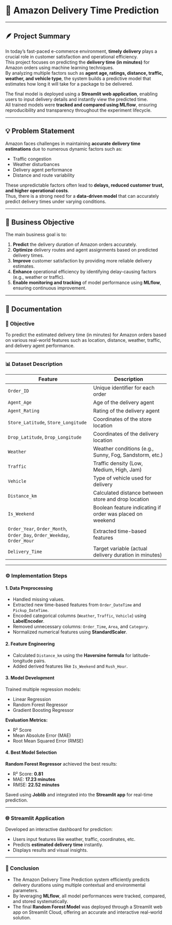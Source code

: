 
# 🚚 Amazon Delivery Time Prediction

---

## 🪶 Project Summary

In today’s fast-paced e-commerce environment, **timely delivery** plays a crucial role in customer satisfaction and operational efficiency.  
This project focuses on predicting the **delivery time (in minutes)** for Amazon orders using machine learning techniques.  
By analyzing multiple factors such as **agent age, ratings, distance, traffic, weather, and vehicle type**, the system builds a predictive model that estimates how long it will take for a package to be delivered.

The final model is deployed using a **Streamlit web application**, enabling users to input delivery details and instantly view the predicted time.  
All trained models were **tracked and compared using MLflow**, ensuring reproducibility and transparency throughout the experiment lifecycle.

---

## 💡 Problem Statement

Amazon faces challenges in maintaining **accurate delivery time estimations** due to numerous dynamic factors such as:
- Traffic congestion  
- Weather disturbances  
- Delivery agent performance  
- Distance and route variability  

These unpredictable factors often lead to **delays, reduced customer trust, and higher operational costs**.  
Thus, there is a strong need for a **data-driven model** that can accurately predict delivery times under varying conditions.

---

## 🎯 Business Objective

The main business goal is to:
1. **Predict** the delivery duration of Amazon orders accurately.  
2. **Optimize** delivery routes and agent assignments based on predicted delivery times.  
3. **Improve** customer satisfaction by providing more reliable delivery estimates.  
4. **Enhance** operational efficiency by identifying delay-causing factors (e.g., weather or traffic).  
5. **Enable monitoring and tracking** of model performance using **MLflow**, ensuring continuous improvement.

---

## 📝  Documentation

### 🎯 Objective
To predict the estimated delivery time (in minutes) for Amazon orders based on various real-world features such as location, distance, weather, traffic, and delivery agent performance.

---

### 📊 Dataset Description

| Feature | Description |
|----------|-------------|
| `Order_ID` | Unique identifier for each order |
| `Agent_Age` | Age of the delivery agent |
| `Agent_Rating` | Rating of the delivery agent |
| `Store_Latitude`, `Store_Longitude` | Coordinates of the store location |
| `Drop_Latitude`, `Drop_Longitude` | Coordinates of the delivery location |
| `Weather` | Weather conditions (e.g., Sunny, Fog, Sandstorm, etc.) |
| `Traffic` | Traffic density (Low, Medium, High, Jam) |
| `Vehicle` | Type of vehicle used for delivery |
| `Distance_km` | Calculated distance between store and drop location |
| `Is_Weekend` | Boolean feature indicating if order was placed on weekend |
| `Order_Year`, `Order_Month`, `Order_Day`, `Order_Weekday`, `Order_Hour` | Extracted time-based features |
| `Delivery_Time` | Target variable (actual delivery duration in minutes) |

---

### ⚙️ Implementation Steps

#### 1. Data Preprocessing
- Handled missing values.
- Extracted new time-based features from `Order_DateTime` and `Pickup_DateTime`.
- Encoded categorical columns (`Weather`, `Traffic`, `Vehicle`) using **LabelEncoder**.
- Removed unnecessary columns: `Order_Time`, `Area`, and `Category`.
- Normalized numerical features using **StandardScaler**.

#### 2. Feature Engineering
- Calculated `Distance_km` using the **Haversine formula** for latitude-longitude pairs.
- Added derived features like `Is_Weekend` and `Rush_Hour`.

#### 3. Model Development
Trained multiple regression models:
- Linear Regression   
- Random Forest Regressor   
- Gradient Boosting Regressor  

**Evaluation Metrics:**
- R² Score  
- Mean Absolute Error (MAE)  
- Root Mean Squared Error (RMSE)

#### 4. Best Model Selection
**Random Forest Regressor** achieved the best results:
- R² Score: **0.81**
- MAE: **17.23 minutes**
- RMSE: **22.52 minutes**

Saved using **Joblib** and integrated into the **Streamlit app** for real-time prediction.

---

### 🌐 Streamlit Application
Developed an interactive dashboard for prediction:
- Users input features like weather, traffic, coordinates, etc.
- Predicts **estimated delivery time** instantly.
- Displays results and visual insights.

---
### 🧾 Conclusion

- The Amazon Delivery Time Prediction system efficiently predicts delivery durations using multiple contextual and environmental parameters.
- By leveraging **MLflow**, all model performances were tracked, compared, and stored systematically.
- The final **Random Forest Model** was deployed through a Streamlit web app on Streamlit Cloud, offering an accurate and interactive real-world solution.

